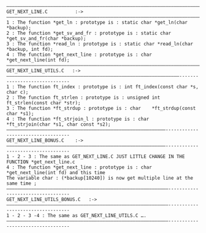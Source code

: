 
    —————————————————————————————————————————————————————————————————————————————————————————————                  
    GET_NEXT_LINE.C          :->                                                                 
    —————————————————————————————————————————————————————————————————————————————————————————————             
    1 : The function *get_ln : prototype is : static char *get_ln(char *backup);
    2 : The function *get_sv_and_fr : prototype is : static char *get_sv_and_fr(char *backup);
    3 : The function *read_ln : prototype is : static char *read_ln(char *backup, int fd);
    4 : The function *get_next_line : prototype is : char    *get_next_line(int fd);   
    —————————————————————————————————————————————————————————————————————————————————————————————        
    GET_NEXT_LINE_UTILS.C   :->                                                                  
    ———————————————————————————————————————————————————————————————------------------------------
    1 : The function ft_index : prototype is : int ft_index(const char *s, char c);              
    2 : The function ft_strlen : prototype is : unsigned int    ft_strlen(const char *str);       
    3 : The function *ft_strdup : prototype is : char    *ft_strdup(const char *s1);              
    4 : The function *ft_strjoin_l : prototype is : char    *ft_strjoin(char *s1, char const *s2); 
    ——————————————————————————————————————————————————————————-----------------------------------             
    GET_NEXT_LINE_BONUS.C    :->                                                                  
    ——————————————————————————————————————————————————————————-----------------------------------                 
    1 - 2 - 3 : The same as GET_NEXT_LINE.C JUST LITTLE CHANGE IN THE FUNCTION *get_next_line.c    
    4 : The function *get_next_line : prototype is : char    *get_next_line(int fd) and this time   
    The variable char : (*backup[10240]) is now get multiple line at the same time ;               
    ———————————————————————————————————————————————————————————----------------------------------                 
    GET_NEXT_LINE_UTILS_BONUS.C   :->                                                              
    ———————————————————————————————————————————————————————————----------------------------------              
    1 - 2 - 3 -4 : The same as GET_NEXT_LINE_UTILS.C ….                                            
    ———————————————————————————————————————————————————————————----------------------------------               
